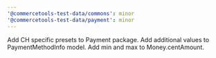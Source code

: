 ```yaml
---
'@commercetools-test-data/commons': minor
'@commercetools-test-data/payment': minor
---
```


Add CH specific presets to Payment package.
Add additional values to PaymentMethodInfo model.
Add min and max to Money.centAmount.
